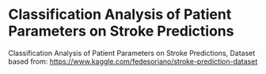 # Classification Analysis of Patient Parameters on Stroke Predictions

Classification Analysis of Patient Parameters on Stroke Predictions,
Dataset based from: https://www.kaggle.com/fedesoriano/stroke-prediction-dataset
